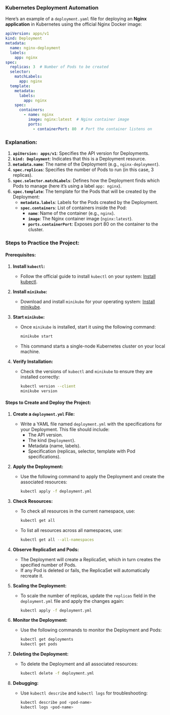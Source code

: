 ### **Kubernetes Deployment Automation**
Here’s an example of a `deployment.yaml` file for deploying an **Nginx application** in Kubernetes using the official Nginx Docker image:

```yaml
apiVersion: apps/v1
kind: Deployment
metadata:
  name: nginx-deployment
  labels:
    app: nginx
spec:
  replicas: 3  # Number of Pods to be created
  selector:
    matchLabels:
      app: nginx
  template:
    metadata:
      labels:
        app: nginx
    spec:
      containers:
        - name: nginx
          image: nginx:latest  # Nginx container image
          ports:
            - containerPort: 80  # Port the container listens on
```

### Explanation:
1. **`apiVersion: apps/v1`**: Specifies the API version for Deployments.
2. **`kind: Deployment`**: Indicates that this is a Deployment resource.
3. **`metadata.name`**: The name of the Deployment (e.g., `nginx-deployment`).
4. **`spec.replicas`**: Specifies the number of Pods to run (in this case, 3 replicas).
5. **`spec.selector.matchLabels`**: Defines how the Deployment finds which Pods to manage (here it’s using a label `app: nginx`).
6. **`spec.template`**: The template for the Pods that will be created by the Deployment:
   - **`metadata.labels`**: Labels for the Pods created by the Deployment.
   - **`spec.containers`**: List of containers inside the Pod:
     - **`name`**: Name of the container (e.g., `nginx`).
     - **`image`**: The Nginx container image (`nginx:latest`).
     - **`ports.containerPort`**: Exposes port 80 on the container to the cluster.


### Steps to Practice the Project:

#### Prerequisites:
1. **Install `kubectl`:**
   - Follow the official guide to install `kubectl` on your system: [Install kubectl](https://kubernetes.io/docs/tasks/tools/install-kubectl/).

2. **Install `minikube`:**
   - Download and install `minikube` for your operating system: [Install minikube](https://minikube.sigs.k8s.io/docs/start/).

3. **Start `minikube`:**
   - Once `minikube` is installed, start it using the following command:
     ```bash
     minikube start
     ```
   - This command starts a single-node Kubernetes cluster on your local machine.

4. **Verify Installation:**
   - Check the versions of `kubectl` and `minikube` to ensure they are installed correctly:
     ```bash
     kubectl version --client
     minikube version
     ```

#### Steps to Create and Deploy the Project:

1. **Create a `deployment.yml` File:**
   - Write a YAML file named `deployment.yml` with the specifications for your Deployment. This file should include:
     - The API version.
     - The kind (`Deployment`).
     - Metadata (name, labels).
     - Specification (replicas, selector, template with Pod specifications).

2. **Apply the Deployment:**
   - Use the following command to apply the Deployment and create the associated resources:
     ```bash
     kubectl apply -f deployment.yml
     ```

3. **Check Resources:**
   - To check all resources in the current namespace, use:
     ```bash
     kubectl get all
     ```
   - To list all resources across all namespaces, use:
     ```bash
     kubectl get all --all-namespaces
     ```

4. **Observe ReplicaSet and Pods:**
   - The Deployment will create a ReplicaSet, which in turn creates the specified number of Pods.
   - If any Pod is deleted or fails, the ReplicaSet will automatically recreate it.

5. **Scaling the Deployment:**
   - To scale the number of replicas, update the `replicas` field in the `deployment.yml` file and apply the changes again:
     ```bash
     kubectl apply -f deployment.yml
     ```

6. **Monitor the Deployment:**
   - Use the following commands to monitor the Deployment and Pods:
     ```bash
     kubectl get deployments
     kubectl get pods
     ```

7. **Deleting the Deployment:**
   - To delete the Deployment and all associated resources:
     ```bash
     kubectl delete -f deployment.yml
     ```

8. **Debugging:**
   - Use `kubectl describe` and `kubectl logs` for troubleshooting:
     ```bash
     kubectl describe pod <pod-name>
     kubectl logs <pod-name>
     ```
